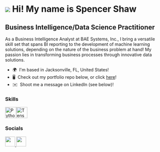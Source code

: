 # ![](https://user-images.githubusercontent.com/18350557/176309783-0785949b-9127-417c-8b55-ab5a4333674e.gif) Hi! My name is Spencer Shaw

## Business Intelligence/Data Science Practitioner

As a Business Intelligence Analyst at BAE Systems, Inc., I bring a versatile skill set that spans BI reporting to the development of machine learning solutions, depending on the nature of the business problem at hand! My passion lies in transforming business processes through innovative data solutions.

*   🌍  I'm based in Jacksonville, FL, United States!
*   🖥️  Check out my portfolio repo below, or click [here](https://github.com/spencer-shaw2/portfolio_projects/blob/main/README.md)!
*   ✉️   Shoot me a message on LinkedIn (see below)!
  ### Skills 
<p align="left">
<a href="https://www.python.org/" target="_blank" rel="noreferrer"><img src="https://raw.githubusercontent.com/danielcranney/readme-generator/main/public/icons/skills/python-colored.svg" width="36" height="36" alt="Python" /></a><a href="https://www.tensorflow.org/" target="_blank" rel="noreferrer"><img src="https://raw.githubusercontent.com/danielcranney/readme-generator/main/public/icons/skills/tensorflow-colored.svg" width="36" height="36" alt="TensorFlow" /></a>
                    </p>
                    
  ### Socials
  
  
<p align="left">
      <a href="https://www.github.com/spencer-shaw2" target="_blank" rel="noreferrer">
    <picture>
    <source media="(prefers-color-scheme: dark)" srcset="https://raw.githubusercontent.com/danielcranney/readme-generator/main/public/icons/socials/github-dark.svg" />
    <source media="(prefers-color-scheme: light)" srcset="https://raw.githubusercontent.com/danielcranney/readme-generator/main/public/icons/socials/github.svg" />
    <img src="https://raw.githubusercontent.com/danielcranney/readme-generator/main/public/icons/socials/github.svg" width="32" height="32" />
    </picture>
    </a>
      <a href="https://www.linkedin.com/in/shaw-spencer" target="_blank" rel="noreferrer">
    <picture>
    <source media="(prefers-color-scheme: dark)" srcset="https://raw.githubusercontent.com/danielcranney/readme-generator/main/public/icons/socials/linkedin-dark.svg" />
    <source media="(prefers-color-scheme: light)" srcset="https://raw.githubusercontent.com/danielcranney/readme-generator/main/public/icons/socials/linkedin.svg" />
    <img src="https://raw.githubusercontent.com/danielcranney/readme-generator/main/public/icons/socials/linkedin.svg" width="32" height="32" />
    </picture>
    </a></p>
